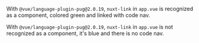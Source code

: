 With `@vue/language-plugin-pug@2.0.19`, `nuxt-link` in `app.vue` is recognized as a component, colored green and linked with code nav.

With `@vue/language-plugin-pug@2.0.19`, `nuxt-link` in `app.vue` is not recognized as a component, it's blue and there is no code nav.
